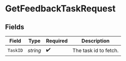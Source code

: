 # GetFeedbackTaskRequest


## Fields

| Field                 | Type                  | Required              | Description           |
| --------------------- | --------------------- | --------------------- | --------------------- |
| `TaskID`              | *string*              | :heavy_check_mark:    | The task id to fetch. |